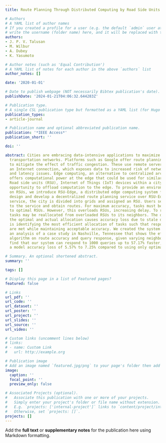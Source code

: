```yaml
---
title: Route Planning Through Distributed Computing by Road Side Units

# Authors
# A YAML list of author names
# If you created a profile for a user (e.g. the default `admin` user at `content/authors/admin/`), 
# write the username (folder name) here, and it will be replaced with their full name and linked to their profile.
authors:
- J. P. V. Talusan
- M. Wilbur
- A. Dubey
- K. Yasumoto

# Author notes (such as 'Equal Contribution')
# A YAML list of notes for each author in the above `authors` list
author_notes: []

date: '2020-01-01'

# Date to publish webpage (NOT necessarily Bibtex publication's date).
publishDate: '2024-01-21T04:06:32.644283Z'

# Publication type.
# A single CSL publication type but formatted as a YAML list (for Hugo requirements).
publication_types:
- article-journal

# Publication name and optional abbreviated publication name.
publication: '*IEEE Access*'
publication_short: ''

doi: ''

abstract: Cities are embracing data-intensive applications to maximize their constrained
  transportation networks. Platforms such as Google offer route planning services
  to mitigate the effect of traffic congestion. These use remote servers that require
  an Internet connection, which exposes data to increased risk of network failures
  and latency issues. Edge computing, an alternative to centralized architectures,
  offers computational power at the edge that could be used for similar services.
  Road side units (RSU), Internet of Things (IoT) devices within a city, offer an
  opportunity to offload computation to the edge. To provide an environment for processing
  on RSUs, we introduce RSU-Edge, a distributed edge computing system for RSUs. We
  design and develop a decentralized route planning service over RSU-Edge. In the
  service, the city is divided into grids and assigned an RSU. Users send trip queries
  to the service and obtain routes. For maximum accuracy, tasks must be allocated
  to optimal RSUs. However, this overloads RSUs, increasing delay. To reduce delays,
  tasks may be reallocated from overloaded RSUs to its neighbors. The distance between
  the optimal and actual allocation causes accuracy loss due to stale data. The problem
  is identifying the most efficient allocation of tasks such that response constraints
  are met while maintaining acceptable accuracy. We created the system and present
  an analysis of a case study in Nashville, Tennessee that shows the effect of our
  algorithm on route accuracy and query response, given varying neighbor levels. We
  find that our system can respond to 1000 queries up to 57.17% faster, with only
  a model accuracy loss of 5.57% to 7.25% compared to using only optimal grid allocation.

# Summary. An optional shortened abstract.
summary: ''

tags: []

# Display this page in a list of Featured pages?
featured: false

# Links
url_pdf: ''
url_code: ''
url_dataset: ''
url_poster: ''
url_project: ''
url_slides: ''
url_source: ''
url_video: ''

# Custom links (uncomment lines below)
# links:
# - name: Custom Link
#   url: http://example.org

# Publication image
# Add an image named `featured.jpg/png` to your page's folder then add a caption below.
image:
  caption: ''
  focal_point: ''
  preview_only: false

# Associated Projects (optional).
#   Associate this publication with one or more of your projects.
#   Simply enter your project's folder or file name without extension.
#   E.g. `projects: ['internal-project']` links to `content/project/internal-project/index.md`.
#   Otherwise, set `projects: []`.
projects: []
---
```


Add the **full text** or **supplementary notes** for the publication here using Markdown formatting.
